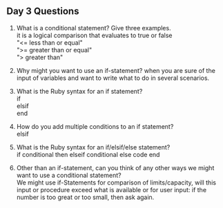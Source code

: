 ## Day 3 Questions

1. What is a conditional statement? Give three examples.<br>
it is a logical comparison that evaluates to true or false<br>
 "<= less than or equal"<br>
 ">= greater than or equal"<br>
 "> greater than"
1. Why might you want to use an if-statement?
when you are sure of the input of variables and want to write what to do in several scenarios.
1. What is the Ruby syntax for an if statement? <br>
if <br>
elsif <br>
end
1. How do you add multiple conditions to an if statement?<br>
elsif
1. What is the Ruby syntax for an if/elsif/else statement?<br>
if conditional then
elseif conditional
else code
end

1. Other than an if-statement, can you think of any other ways we might want to use a conditional statement?<br>
We might use if-Statements for comparison of limits/capacity, will this input or procedure exceed what is available or for user input: if the number is too great or too small, then ask again.
